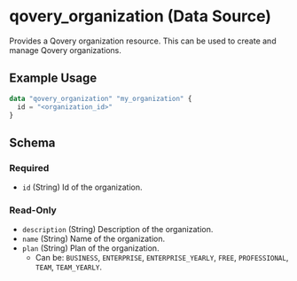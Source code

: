 # qovery_organization (Data Source)

Provides a Qovery organization resource. This can be used to create and manage Qovery organizations.
## Example Usage
```terraform
data "qovery_organization" "my_organization" {
  id = "<organization_id>"
}
```

<!-- schema generated by tfplugindocs -->
## Schema

### Required

- `id` (String) Id of the organization.

### Read-Only

- `description` (String) Description of the organization.
- `name` (String) Name of the organization.
- `plan` (String) Plan of the organization.
	- Can be: `BUSINESS`, `ENTERPRISE`, `ENTERPRISE_YEARLY`, `FREE`, `PROFESSIONAL`, `TEAM`, `TEAM_YEARLY`.

